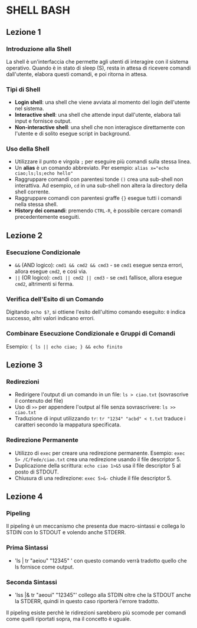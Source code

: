# SHELL BASH

## Lezione 1

### Introduzione alla Shell
La shell è un'interfaccia che permette agli utenti di interagire con il sistema operativo. Quando è in stato di sleep (S), resta in attesa di ricevere comandi dall'utente, elabora questi comandi, e poi ritorna in attesa.

### Tipi di Shell
- **Login shell**: una shell che viene avviata al momento del login dell'utente nel sistema.
- **Interactive shell**: una shell che attende input dall'utente, elabora tali input e fornisce output.
- **Non-interactive shell**: una shell che non interagisce direttamente con l'utente e di solito esegue script in background.

### Uso della Shell
- Utilizzare il punto e virgola `;` per eseguire più comandi sulla stessa linea.
- Un **alias** è un comando abbreviato. Per esempio: `alias x="echo ciao;ls;ls;echo hello"`
- Raggruppare comandi con parentesi tonde `()` crea una sub-shell non interattiva. Ad esempio, `cd` in una sub-shell non altera la directory della shell corrente.
- Raggruppare comandi con parentesi graffe `{}` esegue tutti i comandi nella stessa shell.
- **History dei comandi**: premendo `CTRL-R`, è possibile cercare comandi precedentemente eseguiti.

## Lezione 2

### Esecuzione Condizionale
- `&&` (AND logico): `cmd1 && cmd2 && cmd3` - se `cmd1` esegue senza errori, allora esegue `cmd2`, e così via.
- `||` (OR logico): `cmd1 || cmd2 || cmd3` - se `cmd1` fallisce, allora esegue `cmd2`, altrimenti si ferma.

### Verifica dell'Esito di un Comando
Digitando `echo $?`, si ottiene l'esito dell'ultimo comando eseguito: `0` indica successo, altri valori indicano errori.

### Combinare Esecuzione Condizionale e Gruppi di Comandi
Esempio: `{ ls || echo ciao; } && echo finito`

## Lezione 3

### Redirezioni
- Redirigere l'output di un comando in un file: `ls > ciao.txt` (sovrascrive il contenuto del file)
- Uso di `>>` per appendere l'output al file senza sovrascrivere: `ls >> ciao.txt`
- Traduzione di input utilizzando `tr`: `tr "1234" "acbd" < t.txt` traduce i caratteri secondo la mappatura specificata.

### Redirezione Permanente
- Utilizzo di `exec` per creare una redirezione permanente. Esempio: `exec 5> /C/Fede/ciao.txt` crea una redirezione usando il file descriptor 5.
- Duplicazione della scrittura: `echo ciao 1>&5` usa il file descriptor 5 al posto di STDOUT.
- Chiusura di una redirezione: `exec 5>&-` chiude il file descriptor 5.


## Lezione 4

### Pipeling
Il pipeling è un meccanismo che presenta due macro-sintassi e collega lo STDIN con lo STDOUT e volendo anche STDERR.

### Prima Sintassi
- 'ls | tr "aeiou" "12345" ' con questo comando verrà tradotto quello che ls fornisce come output.

### Seconda Sintassi
- 'lss |& tr "aeoui" "12345"' collego alla STDIN oltre che la STDOUT anche la STDERR, quindi in questo caso riporterà l'errore tradotto.


Il pipeling esiste perchè le ridirezioni sarebbero più scomode per comandi come quelli riportati sopra, ma il concetto è uguale.
